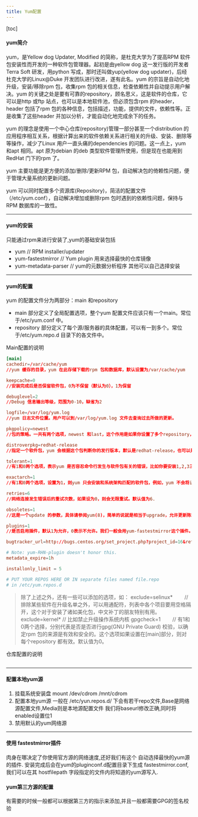 ```yaml
---
title: Yum配置
---
```


[toc]

#### yum简介

yum，是Yellow dog Updater, Modified 的简称，是杜克大学为了提高RPM 软件包安装性而开发的一种软件包管理器。起初是由yellow dog 这一发行版的开发者Terra Soft 研发，用python 写成，那时还叫做yup(yellow dog updater)，后经杜克大学的Linux@Duke 开发团队进行改进，遂有此名。yum 的宗旨是自动化地升级，安装/移除rpm 包，收集rpm 包的相关信息，检查依赖性并自动提示用户解决。yum 的关键之处是要有可靠的repository，顾名思义，这是软件的仓库，它可以是http 或ftp 站点，也可以是本地软件池，但必须包含rpm 的header，header 包括了rpm 包的各种信息，包括描述，功能，提供的文件，依赖性等。正是收集了这些header 并加以分析，才能自动化地完成余下的任务。

yum 的理念是使用一个中心仓库(repository)管理一部分甚至一个distribution 的应用程序相互关系，根据计算出来的软件依赖关系进行相关的升级、安装、删除等等操作，减少了Linux 用户一直头痛的dependencies 的问题。这一点上，yum 和apt 相同。apt 原为debian 的deb 类型软件管理所使用，但是现在也能用到RedHat 门下的rpm 了。

yum 主要功能是更方便的添加/删除/更新RPM 包，自动解决包的倚赖性问题，便于管理大量系统的更新问题。

yum 可以同时配置多个资源库(Repository)，简洁的配置文件（/etc/yum.conf），自动解决增加或删除rpm 包时遇到的依赖性问题，保持与RPM 数据库的一致性。

-----------

#### yum的安装

只能通过rpm来进行安装了,yum的基础安装包括
- yum                                    // RPM installer/updater
- yum-fastestmirror              // Yum plugin 用来选择最快的仓库镜像
- yum-metadata-parser        // yum的元数据分析程序
其他可以自己选择安装

----------

#### yum的配置
yum 的配置文件分为两部分：main 和repository

*   main 部分定义了全局配置选项，整个yum 配置文件应该只有一个main。常位于/etc/yum.conf 中。
*   repository 部分定义了每个源/服务器的具体配置，可以有一到多个。常位于/etc/yum.repo.d 目录下的各文件中。

Main配置的说明

``` yum.main.conf
[main]
cachedir=/var/cache/yum
//yum 缓存的目录，yum 在此存储下载的rpm 包和数据库，默认设置为/var/cache/yum

keepcache=0
//安装完成后是否保留软件包，0为不保留（默认为0），1为保留

debuglevel=2
//Debug 信息输出等级，范围为0-10，缺省为2

logfile=/var/log/yum.log
//yum 日志文件位置。用户可以到/var/log/yum.log 文件去查询过去所做的更新。

pkgpolicy=newest
//包的策略。一共有两个选项，newest 和last，这个作用是如果你设置了多个repository，而同一软件在不同的repository 中同时存在，yum 应该安装哪一个，如果是newest，则yum 会安装最新的那个版本。如果是last，则yum 会将服务器id 以字母表排序，并选择最后的那个服务器上的软件安装。一般都是选newest。

distroverpkg=redhat-release
//指定一个软件包，yum 会根据这个包判断你的发行版本，默认是redhat-release，也可以是安装的任何针对自己发行版的rpm 包。

tolerant=1
//有1和0两个选项，表示yum 是否容忍命令行发生与软件包有关的错误，比如你要安装1,2,3三个包，而其中3此前已经安装了，如果你设为1,则yum 不会出现错误信息。默认是0。

exactarch=1
//有1和0两个选项，设置为1，则yum 只会安装和系统架构匹配的软件包，例如，yum 不会将i686的软件包安装在适合i386的系统中。默认为1。

retries=6
//网络连接发生错误后的重试次数，如果设为0，则会无限重试。默认值为6.

obsoletes=1
//这是一个update 的参数，具体请参阅yum(8)，简单的说就是相当于upgrade，允许更新陈旧的RPM包。

plugins=1
//是否启用插件，默认1为允许，0表示不允许。我们一般会用yum-fastestmirror这个插件。

bugtracker_url=http://bugs.centos.org/set_project.php?project_id=16&ref=http://bugs.centos.org/bug_report_page.php?category=yum

# Note: yum-RHN-plugin doesn't honor this.
metadata_expire=1h

installonly_limit = 5

# PUT YOUR REPOS HERE OR IN separate files named file.repo
# in /etc/yum.repos.d
```

> 除了上述之外，还有一些可以添加的选项，如：
exclude=selinux*　　
// 排除某些软件在升级名单之外，可以用通配符，列表中各个项目要用空格隔开，这个对于安装了诸如美化包，中文补丁的朋友特别有用。
exclude=kernel*
// 比如禁止升级操作系统内核
gpgcheck=1　　
// 有1和0两个选择，分别代表是否是否进行gpg(GNU Private Guard) 校验，以确定rpm 包的来源是有效和安全的。这个选项如果设置在[main]部分，则对每个repository 都有效。默认值为0。

仓库配置的说明

``` yum.repository.conf
```

------------

#### 配置本地yum源
1. 挂载系统安装盘
mount /dev/cdrom /mnt/cdrom
2. 配置本地yum源
一般在 /etc/yun.repos.d/ 下会有若干repo文件,Base是网络源配置文件,Media则是本地源配置文件
我们将baseurl修改正确,同时将enabled设置位1
3. 禁用默认的yum网络源

------------

#### 使用 fastestmirror插件

肉身在哪决定了你使用官方源的网络速度,还好我们有这个 自动选择最快的yum源 的插件.
安装完成后会在yum的pluginconf.d配置目录下生成 fastestmirror.conf,我们可以在其 hostfilepath 字段指定的文件内将知道的yum源写入.

#### yum第三方源的配置
有需要的时候一般都可以根据第三方的指示来添加,并且一般都需要GPG的签名校验